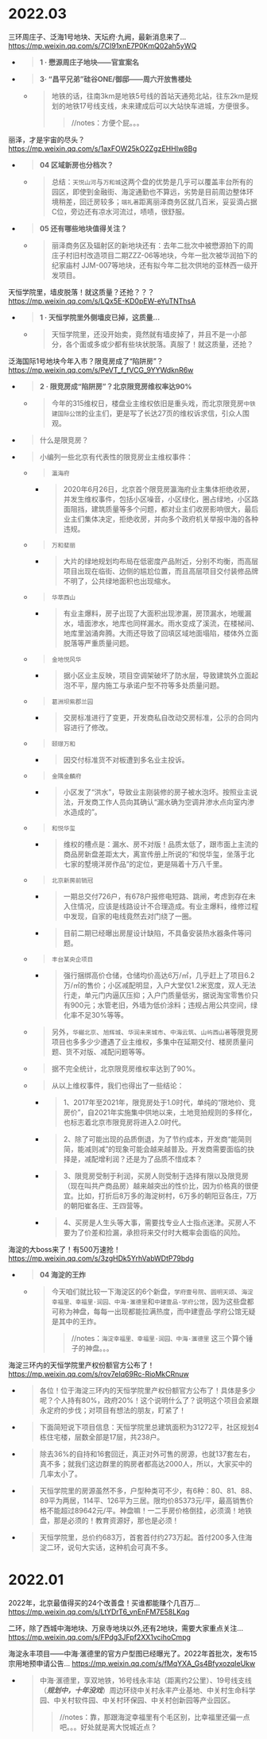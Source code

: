 
# 2022.03

三环周庄子、泛海1号地块、天坛府·九阙，最新消息来了... https://mp.weixin.qq.com/s/7CI91xnE7P0KmQ02ah5yWQ
- > **1 · 懋源周庄子地块——官宣案名**
- > **3· “昌平兄弟”硅谷ONE/御邸——周六开放售楼处**
  * > 地铁的话，往南3km是地铁5号线的首站天通苑北站，往东2km是规划的地铁17号线支线，未来建成后可以大站快车进城，方便很多。
    >> //notes：方便个屁。。。

丽泽，才是宇宙的尽头？ https://mp.weixin.qq.com/s/1axFOW25kO2ZgzEHHIw8Bg
- > **04 区域新房也分档次？**
  * > 总结：`天悦山河`与`万和城`这两个盘的优势是几乎可以覆盖丰台所有的园区，即使到金融街、海淀通勤也不算远，劣势是目前周边整体环境稍差，回迁房较多；`端礼著`距离丽泽商务区就几百米，妥妥滴占据C位，旁边还有凉水河流过，啧啧，很舒服。
- > **05 还有哪些地块值得关注？**
  * > 丽泽商务区及辐射区的新地块还有：去年二批次中被懋源拍下的周庄子村旧村改造项目二期ZZZ-06等地块，今年一批次被华润拍下的纪家庙村 JJM-007等地块，还有拟今年二批次供地的亚林西一级开发项目。

天恒学院里，墙皮脱落！就这质量？还抢？？？ https://mp.weixin.qq.com/s/LQx5E-KD0pEW-eYuTNThsA
- > **1 · 天恒学院里外侧墙皮已掉，这质量...**
  * > 天恒学院里，还没开始卖，竟然就有墙皮掉了，并且不是一小部分，各个面或多或少都有些块状脱落。真服了！就这质量，还抢？

泛海国际1号地块今年入市？限竞房成了“陷阱房”？ https://mp.weixin.qq.com/s/PeVT_f_fVCG_9YYWdknR6w
- > **2 · 限竞房成“陷阱房”？北京限竞房维权率达90%**
  * > 今年的315维权日，楼盘业主维权依旧是重头戏，而北京限竞房`中铁建国际公馆`的业主们，更是写了长达27页的维权诉求信，引众人围观。
- > 什么是限竞房？
- > 小编列一些北京有代表性的限竞房业主维权事件：
  * > `瀛海府`
    + > 2020年6月26日，北京首个限竞房瀛海府业主集体拒绝收房，并发生维权事件，包括小区噪音，小区绿化，圈占绿地，小区路面阻挡，建筑质量等多个问题，都对业主们收房影响很大，最后业主们集体决定，拒绝收房，并向多个政府机关举报中海的各种违规。
  * > `万和斐丽`
    + > 大片的绿地规划均布局在低密度产品附近，分别不均衡，而高层项目出现在临街、边侧的尴尬位置，而且高层项目交付装修品牌不明了，公共绿地面积也出现缩水。
  * > `华萃西山`
    + > 有业主爆料，房子出现了大面积出现渗漏，房顶漏水，地暖漏水，墙面渗水，地库也同样漏水。雨水变成了溪流，在楼梯间、地库里汹涌奔腾。大雨还导致了回填区域地面塌陷，楼体外立面脱落等严重质量问题。
  * > `金地悦风华`
    + > 据小区业主反映，项目空调架破坏了防水层，导致建筑外立面起泡不平，屋内施工与承诺户型不符等多处质量问题。
  * > `葛洲坝紫郡兰园`
    + > 交房标准进行了变更，开发商私自改动交房标准，公示的合同内容进行了修改。
  * > `颐璟万和`
    + > 因交付标准货不对板遭到多名业主投诉。
  * > `金隅金麟府`
    + > 小区发了“洪水”，导致业主刚装修的房子被水泡坏。按照业主说法，开发商工作人员向其确认“漏水确为空调井渗水点向室内渗水造成的”。
  * > `和悦华玺`
    + > 维权的槽点是：漏水、房不对版！品质太低了，跟市面上主流的商品房新盘差距太大，离宣传册上所说的“和悦华玺，坐落于北七家的墅境洋房作品”的定位，更是隔着十万八千里。
  * > `北京新房前销冠`
    + > 一期总交付726户，有678户报修电短路、跳闸，考虑到存在未入住情况，应该是线路设计不合理造成。有业主爆料，维修过程中发现，自家的电线竟然去对门绕了一圈。
    + > 目前二期已经曝出房屋设计缺陷，不具备安装热水器条件等问题。
  * > `丰台某央企项目`
    + > 强行捆绑高价仓储，仓储均价高达6万/㎡，几乎赶上了项目6.2万/㎡的售价；小区减配明显，入户大堂仅1.2米宽度，双人无法行走，单元门内逼仄压抑；入户门质量低劣，据说淘宝零售价只有900元；水管老旧，外墙为低价涂料；违规占用公共空间，绿化率不足30%等等。
  * > 另外，`华樾北京`、`旭辉城`、`华润未来城市`、`中海云筑`、`山屿西山著`等限竞房项目也多多少少遭遇了业主维权，多集中在延期交付、楼房质量问题、货不对版、减配问题等等。
  * > 据不完全统计，北京限竞房维权率达到了90%。
  * > 从以上维权事件，我们也得出了一些结论：
    + > 1、2017年至2021年，限竞房处于1.0时代，单纯的“限地价、竞房价”，自2021年实施集中供地以来，土地竞拍规则的多样化，也标志着北京市限竞房将进入2.0时代。
    + > 2、除了可能出现的品质倒退，为了节约成本，开发商“能简则简，能减则减”的现象可能会越来越普及。开发商需要面临的抉择是，减配增利润？还是为了品质不惜成本？
    + > 3、限竞房受制于利润，买房人则受制于选择有限以及限竞房（现在叫共产商品房）越来越突出的性价比，因为价格真的很便宜。比如，打折后8万多的海淀树村，6万多的朝阳豆各庄，7万的朝阳崔各庄、王四营等。
    + > 4、买房是人生头等大事，需要找专业人士指点迷津。买房人不要为了价差和捡漏，承担将来交付时大概率会面临的风险。

海淀的大boss来了！有500万速抢！ https://mp.weixin.qq.com/s/3zgHDk5YrhVabWDtP79bdg
- > **04 海淀的王炸**
  * > 今天咱们就比较一下海淀区的6个新盘，`学府壹号院`、`圆明天颂`、`海淀幸福里、幸福里·润园、中海·滙德里`和`中建壹品·学府公馆`，因为这些盘都可称为神盘，每每一出现都能拉满热度，而中建壹品·学府公馆无疑是其中的王炸。
    >> //notes：`海淀幸福里、幸福里·润园、中海·滙德里` 这三个算个锤子的神盘。。。

海淀三环内的天恒学院里产权份额官方公布了！ https://mp.weixin.qq.com/s/rov7eIq69Rc-RioMkCRnuw
- > 各位！位于海淀三环内的天恒学院里产权份额官方公布了！具体是多少呢？个人持有80%，政府20%！这个说明什么了？说明这个项目会紧跟永定府的步伐；对项目有想法的朋友，盯紧了！
- > 下面简短说下项目信息：天恒学院里总建筑面积为31272平，社区规划4栋住宅楼，层数全部是17层，共238户。
- > 除去36%的自持和16套回迁，真正对外可售的房源，也就137套左右，真不多；就我们这边群里的购房者都高达2000人，所以，大家买中的几率太小了。
- > 天恒学院里的房源虽然不多，户型种类可不少，有6种：80、81、88、89平为两居，114平、126平为三居。限均价85373元/平，最高销售价格不能超过89642元/平。神盘嘛！一二手房价格倒挂，必须滴！地铁盘，那是必须的！教育资源好，那也是必须！
- > 天恒学院里，总价约683万，首套首付约273万起。首付200多入住海淀二环，说句大实话，这种机会可真不多。

# 2022.01

2022年，北京最值得买的24个改善盘！买谁都能赚个几百万... https://mp.weixin.qq.com/s/LtYDrT6_vnEnFM7E58LKqg

二环，除了西城中海地块、万泉寺地块以外,还有2地块，需要大家重点关注... https://mp.weixin.qq.com/s/FPdg3JFpf2XX1vcihoCmpg

海淀永丰项目——中海·滙德里的官方户型图已经曝光了。2022年首批次，发布15宗用地预申请公告... https://mp.weixin.qq.com/s/fMqYXA_Gs4BfyxozqIeUkw
- > 中海·滙德里，享双地铁，16号线永丰站（距离约2公里）、19号线支线（***规划中，十年没戏***）周边环绕中关村永丰产业基地、中关村生命科学园、中关村软件园、中关村环保园、中关村创新园等产业园区。
  >> //notes：靠，那跟海淀幸福里有个毛区别，比幸福里还偏一点吧。。。好处就是离大悦城近点？
